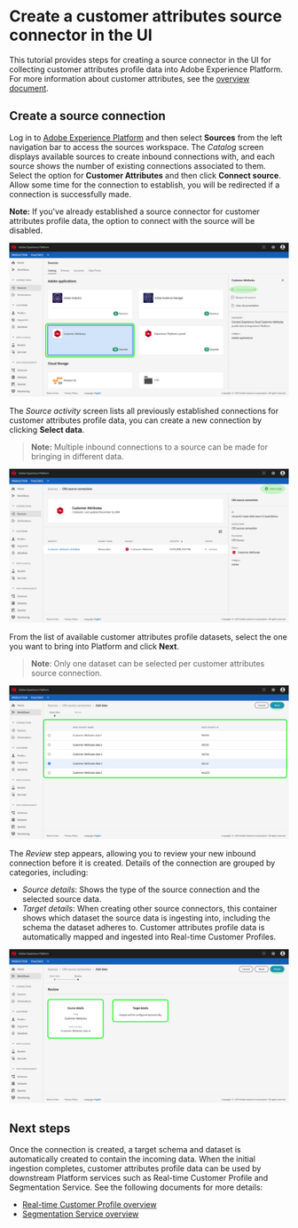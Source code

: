 # Create a customer attributes source connector in the UI

This tutorial provides steps for creating a source connector in the UI for collecting customer attributes profile data into Adobe Experience Platform. For more information about customer attributes, see the [overview document](https://docs.adobe.com/content/help/en/core-services/interface/customer-attributes/attributes.html).

## Create a source connection

Log in to <a href="https://platform.adobe.com" target="_blank">Adobe Experience Platform</a> and then select **Sources** from the left navigation bar to access the sources workspace. The *Catalog* screen displays available sources to create inbound connections with, and each source shows the number of existing connections associated to them. Select the option for **Customer Attributes** and then click **Connect source**. Allow some time for the connection to establish, you will be redirected if a connection is successfully made.

**Note:** If you've already established a source connector for customer attributes profile data, the option to connect with the source will be disabled.

![](./../../images/customer-attributes/CA-sources_catalog.png)

The *Source activity* screen lists all previously established connections for customer attributes profile data, you can create a new connection by clicking **Select data**. 

>   **Note:** Multiple inbound connections to a source can be made for bringing in different data. 

![](./../../images/customer-attributes/CA-source_activity.png)

From the list of available customer attributes profile datasets, select the one you want to bring into Platform and click **Next**.

>   **Note**: Only one dataset can be selected per customer attributes source connection.

![](./../../images/customer-attributes/CA-select_data.png)

The *Review* step appears, allowing you to review your new inbound connection before it is created. Details of the connection are grouped by categories, including:

*   *Source details*: Shows the type of the source connection and the selected source data.
*   *Target details*: When creating other source connectors, this container shows which dataset the source data is ingesting into, including the schema the dataset adheres to. Customer attributes profile data is automatically mapped and ingested into Real-time Customer Profiles.

![](./../../images/customer-attributes/CA-review.png)

## Next steps

Once the connection is created, a target schema and dataset is automatically created to contain the incoming data. When the initial ingestion completes, customer attributes profile data can be used by downstream Platform services such as Real-time Customer Profile and Segmentation Service. See the following documents for more details:

*   [Real-time Customer Profile overview](./../../../../technical_overview/unified_profile_architectural_overview/unified_profile_architectural_overview.md)
*   [Segmentation Service overview](./../../../../technical_overview/segmentation/segmentation-overview.md)
